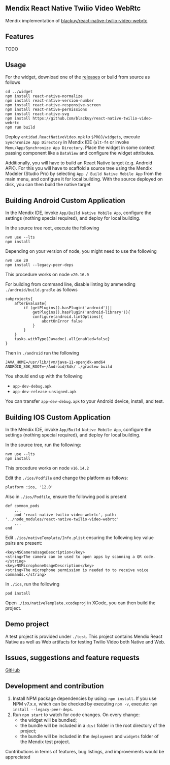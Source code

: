 ## Mendix React Native Twilio Video WebRtc
Mendix implementation of [blackuy/react-native-twilio-video-webrtc](https://github.com/blackuy/react-native-twilio-video-webrtc)

## Features
TODO

## Usage
For the widget, download one of the [releases](https://github.com/Entidad/mendix-react-native-twilio-video-webrtc/releases) or build from source as follows

```
cd ../widget
npm install react-native-normalize
npm install react-native-version-number
npm install react-native-responsive-screen
npm install react-native-permissions
npm install react-native-svg
npm install https://github.com/blackuy/react-native-twilio-video-webrtc
npm run build
```

Deploy `entidad.ReactNativeVideo.mpk` to `$PROJ/widgets`, execute `Synchronize App Directory` in Mendix IDE (`alt-f4` or invoke `Menu/App/Synchronize App Directory`. Place the widget in some context passing component like a `DataView` and configure the widget attributes.

Additionally, you will have to build an React Native target (e.g. Android APK). For this you will have to scaffold a source tree using the Mendix Modeler (Studio Pro) by selecting `App / Build Native Mobile App` from the main menu, and configure it for local building. With the source deployed on disk, you can then build the native target

## Building Android Custom Application

In the Mendix IDE, invoke `App/Build Native Mobile App`, configure the settings (nothing special required), and deploy for local building.

In the source tree root, execute the following

```
nvm use --lts
npm install
```

Depending on your version of node, you might need to use the following

```
nvm use 20
npm install --legacy-peer-deps
```

This procedure works on node `v20.16.0` 


For building from command line, disable linting by ammending `./android/build.gradle` as follows

```
subprojects{
	afterEvaluate{
		if (getPlugins().hasPlugin('android')||
			getPlugins().hasPlugin('android-library')){
			configure(android.lintOptions){
				abortOnError false
			}
		}
	}
	tasks.withType(Javadoc).all{enabled=false}
}
```

Then in `./android` run the following

```
JAVA_HOME=/usr/lib/jvm/java-11-openjdk-amd64 ANDROID_SDK_ROOT=~/Android/Sdk/ ./gradlew build
```

You should end up with the following

* `app-dev-debug.apk`
* `app-dev-release-unsigned.apk`

You can transfer `app-dev-debug.apk` to your Android device, install, and test.

## Building IOS Custom Application

In the Mendix IDE, invoke `App/Build Native Mobile App`, configure the settings (nothing special required), and deploy for local building.

In the source tree, run the following:

```
nvm use --lts
npm install
```

This procedure works on node `v16.14.2`

Edit the `./ios/Podfile` and change the platform as follows:

```
platform :ios, '12.0'
```

Also in `./ios/Podfile`, ensure the following pod is present

```
def common_pods
	...
	pod 'react-native-twilio-video-webrtc', path: '../node_modules/react-native-twilio-video-webrtc'
	...
end
```

Edit `./ios/nativeTemplate/Info.plist` ensuring the following key value pairs are present:

```
<key>NSCameraUsageDescription</key>
<string>The camera can be used to open apps by scanning a QR code.</string>
<key>NSMicrophoneUsageDescription</key>
<string>The microphone permission is needed to to receive voice commands.</string>
```

In `./ios`, run the following

```
pod install
```

Open `./ios/nativeTemplate.xcodeproj` in XCode, you can then build the project.

## Demo project
A test project is provided under `./test`. This project contains Mendix React Native as well as Web artifacts for testing Twilio Video both Native and Web.

## Issues, suggestions and feature requests
[GitHub](https://github.com/Entidad/mendix-react-native-twilio-video-webrtc/issues)


## Development and contribution

1. Install NPM package dependencies by using: `npm install`. If you use NPM v7.x.x, which can be checked by executing `npm -v`, execute: `npm install --legacy-peer-deps`.
1. Run `npm start` to watch for code changes. On every change:
    - the widget will be bundled;
    - the bundle will be included in a `dist` folder in the root directory of the project;
    - the bundle will be included in the `deployment` and `widgets` folder of the Mendix test project.

Contributions in terms of features, bug listings, and improvements would be appreciated
